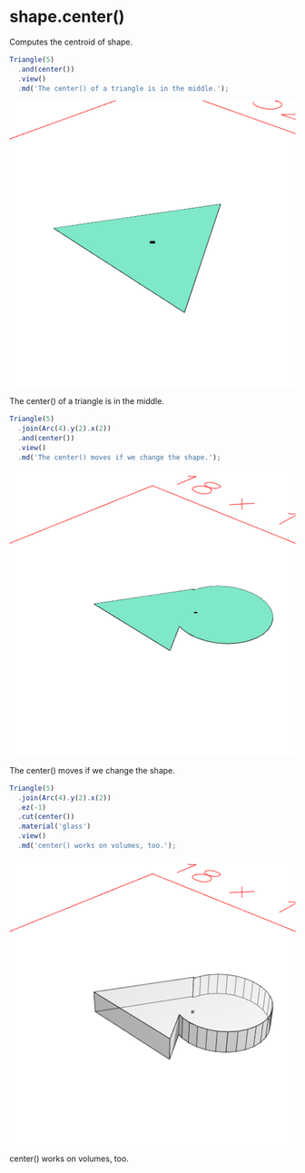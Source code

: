 # shape.center()

Computes the centroid of shape.

```JavaScript
Triangle(5)
  .and(center())
  .view()
  .md('The center() of a triangle is in the middle.');
```

![Image](center.md.0.png)

The center() of a triangle is in the middle.

```JavaScript
Triangle(5)
  .join(Arc(4).y(2).x(2))
  .and(center())
  .view()
  .md('The center() moves if we change the shape.');
```

![Image](center.md.1.png)

The center() moves if we change the shape.

```JavaScript
Triangle(5)
  .join(Arc(4).y(2).x(2))
  .ez(-1)
  .cut(center())
  .material('glass')
  .view()
  .md('center() works on volumes, too.');
```

![Image](center.md.2.png)

center() works on volumes, too.
